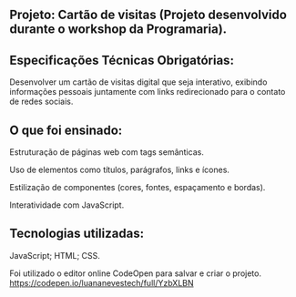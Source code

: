 ## Projeto: Cartão de visitas (Projeto desenvolvido durante o workshop da Programaria).

## Especificações Técnicas Obrigatórias:
Desenvolver um cartão de visitas digital que seja interativo, exibindo informações pessoais juntamente com links redirecionado para o contato de redes sociais.


## O que foi ensinado:
Estruturação de páginas web com tags semânticas.

Uso de elementos como títulos, parágrafos, links e ícones.

Estilização de componentes (cores, fontes, espaçamento e bordas).

Interatividade com JavaScript.

## Tecnologias utilizadas:
JavaScript;
HTML;
CSS.

Foi utilizado o editor online CodeOpen para salvar e criar o projeto.
https://codepen.io/luananevestech/full/YzbXLBN
